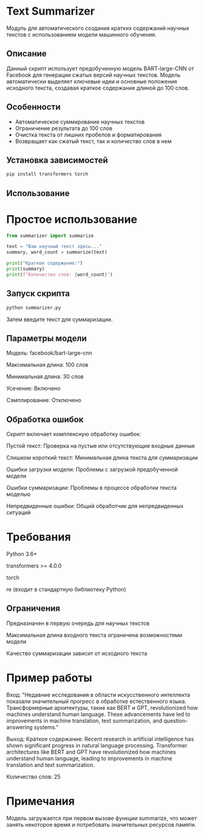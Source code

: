 # Text Summarizer

Модуль для автоматического создания кратких содержаний научных текстов с использованием модели машинного обучения.

## Описание

Данный скрипт использует предобученную модель BART-large-CNN от Facebook для генерации сжатых версий научных текстов. Модель автоматически выделяет ключевые идеи и основные положения исходного текста, создавая краткое содержание длиной до 100 слов.

## Особенности

- Автоматическое суммирование научных текстов
- Ограничение результата до 100 слов
- Очистка текста от лишних пробелов и форматирования
- Возвращает как сжатый текст, так и количество слов в нем

## Установка зависимостей

```bash
pip install transformers torch
```
## Использование

# Простое использование
```python
from summarizer import summarize

text = "Ваш научный текст здесь..."
summary, word_count = summarize(text)

print("Краткое содержание:")
print(summary)
print(f"Количество слов: {word_count}")
```
## Запуск скрипта
```bash
python summarizer.py
```
Затем введите текст для суммаризации.

## Параметры модели
Модель: facebook/bart-large-cnn

Максимальная длина: 100 слов

Минимальная длина: 30 слов

Усечение: Включено

Сэмплирование: Отключено

## Обработка ошибок
Скрипт включает комплексную обработку ошибок:

Пустой текст: Проверка на пустые или отсутствующие входные данные

Слишком короткий текст: Минимальная длина текста для суммаризации

Ошибки загрузки модели: Проблемы с загрузкой предобученной модели

Ошибки суммаризации: Проблемы в процессе обработки текста моделью

Непредвиденные ошибки: Общий обработчик для непредвиденных ситуаций

# Требования
Python 3.6+

transformers >= 4.0.0

torch

re (входит в стандартную библиотеку Python)

## Ограничения
Предназначен в первую очередь для научных текстов

Максимальная длина входного текста ограничена возможностями модели

Качество суммаризации зависит от исходного текста

# Пример работы
Вход:
"Недавние исследования в области искусственного интеллекта показали значительный прогресс в обработке естественного языка.
Трансформерные архитектуры, такие как BERT и GPT, revolutionized how machines understand human language.
These advancements have led to improvements in machine translation, text summarization, and question-answering systems."

Выход:
Краткое содержание:
Recent research in artificial intelligence has shown significant progress in natural language processing.
Transformer architectures like BERT and GPT have revolutionized how machines understand human language, leading to improvements in machine translation and text summarization.

Количество слов: 25

# Примечания
Модель загружается при первом вызове функции summarize, что может занять некоторое время и потребовать значительных ресурсов памяти.
